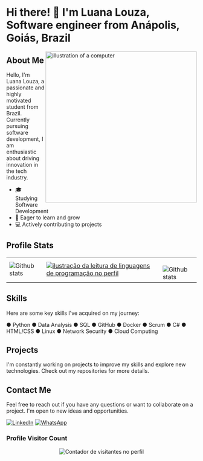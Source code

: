 # Hi there! 👋 I'm Luana Louza, Software engineer from Anápolis, Goiás, Brazil

<img align="right" width="400" alt="illustration of a computer" src="https://raw.githubusercontent.com/MicaelliMedeiros/micaellimedeiros/master/image/computer-illustration.png">

## About Me

Hello, I'm Luana Louza, a passionate and highly motivated student from Brazil. Currently pursuing software development, I am enthusiastic about driving innovation in the tech industry.

- 🎓 Studying Software Development
- 🌱 Eager to learn and grow
- 💻 Actively contributing to projects

## Profile Stats

<table>
  <tr>
    <td>
      <img
        align="left"
        src="https://github-readme-stats.vercel.app/api?username=luanalouza&theme=dark&hide_border=false&include_all_commits=true&count_private=true"
        alt="Github stats"
      />
    </td>
    <td>
      <a href="https://github.com/luanalouza" title="ilustração do mapeamento de linguagens">
  <img align="center" src="https://github-readme-stats.vercel.app/api/top-langs/?username=luanalouza&theme=dracula&hide_langs_below=1" alt="ilustração da leitura de linguagens de programação no perfil"/>
</a>
    </td>
    <td>
      <br />
      <img
        align="left"
        src="https://github-readme-streak-stats.herokuapp.com/?user=luanalouza&theme=dark&hide_border=false"
        alt="Github stats"
      />
    </td>
  </tr>
</table>

## Skills

Here are some key skills I've acquired on my journey:

● Python ● Data Analysis ● SQL ● GitHub   ● Docker ● Scrum ● C# ● HTML/CSS ● Linux
● Network Security ● Cloud Computing
  
## Projects

I'm constantly working on projects to improve my skills and explore new technologies. Check out my repositories for more details.

## Contact Me

Feel free to reach out if you have any questions or want to collaborate on a project. I'm open to new ideas and opportunities.

<a href="https://www.linkedin.com/in/luana-louza/" title="LinkedIn" target="_blank">
<img src="https://img.shields.io/badge/LinkedIn-0077B5?style=for-the-badge&logo=linkedin&logoColor=white" alt="LinkedIn"/></a>
 
 <a href="https://wa.me/+5562996918913" title="WhatsApp" target="_blank">
<img src="https://img.shields.io/badge/WhatsApp-25D366?style=for-the-badge&logo=whatsapp&logoColor=white" alt="WhatsApp"/></a>


<h3><b>Profile Visitor Count</b></h3>
</div>

<p align="center">
  <img 
    src="https://hits.seeyoufarm.com/api/count/incr/badge.svg?url=https%3A%2F%2Fgithub.com%2Fluanalouza&count_bg=%2379C83D&title_bg=%23555555&icon=github.svg&icon_color=%23FFFFFF&title=visitantes&edge_flat=false"
    alt="Contador de visitantes no perfil"
  />
</p>
